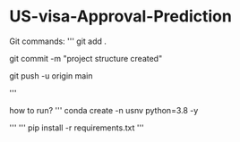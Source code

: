 # US-visa-Approval-Prediction

Git commands:
'''
git add .

git commit -m "project structure created"

git push -u origin main

'''

how to run?
'''
conda create -n usnv python=3.8 -y

'''
'''
pip install -r requirements.txt
'''